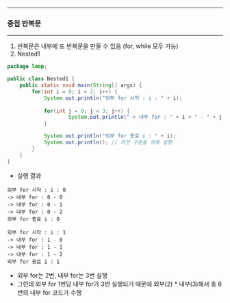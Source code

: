 -----
### 중첩 반복문
-----
1. 반복문은 내부에 또 반복문을 만들 수 있음 (for, while 모두 가능)
2. Nested1
```java
package loop;

public class Nested1 {
    public static void main(String[] args) {
        for(int i = 0; i < 2; i++) {
            System.out.println("외부 for 시작 : i : " + i);
            
            for(int j = 0; j < 3; j++) {
                    System.out.println("-> 내부 for : " + i + " - " + j);
            }

            System.out.println("외부 for 종료 i : " + i);
            System.out.println(); // 라인 구분을 위해 실행
        }
    }
}
```
  - 실행 결과
```
외부 for 시작 : i : 0
-> 내부 for : 0 - 0
-> 내부 for : 0 - 1
-> 내부 for : 0 - 2
외부 for 종료 i : 0

외부 for 시작 : i : 1
-> 내부 for : 1 - 0
-> 내부 for : 1 - 1
-> 내부 for : 1 - 2
외부 for 종료 i : 1
```

  - 외부 for는 2번, 내부 for는 3번 실행
  - 그런데 외부 for 1번당 내부 for가 3번 실행되기 때문에 외부(2) * 내부(3)해서 총 6번의 내부 for 코드가 수행
